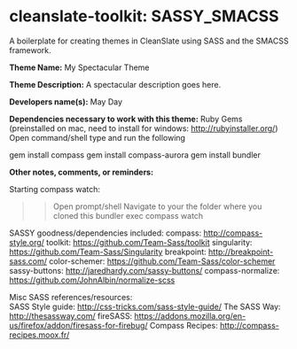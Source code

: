 cleanslate-toolkit: SASSY_SMACSS
==================

A boilerplate for creating themes in CleanSlate using SASS and the SMACSS framework.

**Theme Name:** My Spectacular Theme

**Theme Description:** A spectacular description goes here.

**Developers name(s):** May Day

**Dependencies necessary to work with this theme:** Ruby Gems (preinstalled on mac, need to install for windows: http://rubyinstaller.org/)
   Open command/shell type and run the following

   gem install compass
   gem install compass-aurora
   gem install bundler

**Other notes, comments, or reminders:**

 Starting compass watch:
   >>  Open prompt/shell 
   >>  Navigate to your the folder where you cloned this
   >>  bundler exec compass watch

 SASSY goodness/dependencies included:
   compass: http://compass-style.org/
   toolkit:  https://github.com/Team-Sass/toolkit
   singularity: https://github.com/Team-Sass/Singularity
   breakpoint: http://breakpoint-sass.com/
   color-schemer: https://github.com/Team-Sass/color-schemer
   sassy-buttons: http://jaredhardy.com/sassy-buttons/
   compass-normalize: https://github.com/JohnAlbin/normalize-scss

 Misc SASS references/resources:  
   SASS Style guide:  http://css-tricks.com/sass-style-guide/
   The SASS Way: http://thesassway.com/
   fireSASS:  https://addons.mozilla.org/en-us/firefox/addon/firesass-for-firebug/
   Compass Recipes: http://compass-recipes.moox.fr/